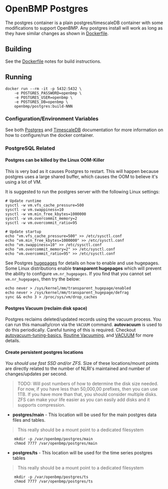 # OpenBMP Postgres
The postgres container is a plain postgres/timescaleDB container with
some modifications to support OpenBMP.  Any postgres install will work as long as
they have similar changes as shown in [Dockerfile](Dockerfile).  

## Building
See the [Dockerfile](Dockerfile) notes for build instructions. 

## Running
```
docker run --rm -it -p 5432:5432 \
    -e POSTGRES_PASSWORD=openbmp \
    -e POSTGRES_USER=openbmp \
    -e POSTGRES_DB=openbmp \
    openbmp/postgres:build-NNN
```

### Configuration/Environment Variables
See both [Postgres](https://hub.docker.com/_/postgres) and
[TimescaleDB](https://hub.docker.com/r/timescale/timescaledb) documentation for more
information on how to configure/run the docker container. 

### PostgreSQL Related

#### Postgres can be killed by the Linux OOM-Killer
This is very bad as it causes Postgres to restart. This will happen because postgres uses a large shared buffer,
which causes the OOM to believe it's using a lot of VM.

It is suggested to run the postgres server with the following Linux settings:

    # Update runtime
    sysctl -w vm.vfs_cache_pressure=500
    sysctl -w vm.swappiness=10
    sysctl -w vm.min_free_kbytes=1000000
    sysctl -w vm.overcommit_memory=2
    sysctl -w vm.overcommit_ratio=95   
    
    # Update startup    
    echo "vm.vfs_cache_pressure=500" >> /etc/sysctl.conf
    echo "vm.min_free_kbytes=1000000" >> /etc/sysctl.conf
    echo "vm.swappiness=10" >> /etc/sysctl.conf
    echo "vm.overcommit_memory=2" >> /etc/sysctl.conf
    echo "vm.overcommit_ratio=95" >> /etc/sysctl.conf


See Postgres [hugepages](https://www.postgresql.org/docs/current/static/kernel-resources.html#LINUX-HUGE-PAGES) for
details on how to enable and use hugepages.   Some Linux distributions enable **transparent hugepages** which
will prevent the ability to configure ```vm.nr_hugepages```. If you find that you cannot set ```vm.nr_hugepages```,
then try the below:

    echo never > /sys/kernel/mm/transparent_hugepage/enabled
    echo never > /sys/kernel/mm/transparent_hugepage/defrag
    sync && echo 3 > /proc/sys/vm/drop_caches


#### Postgres Vacuum (reclaim disk space)
Postgres reclaims deleted/updated records using the vacuum process.  You can run this manually/cron via the
```VACUUM``` command.  **autovacuum** is used to do this periodically.   Careful tuning of this
is required.  Checkout [autovacuum-tuning-basics](https://blog.2ndquadrant.com/autovacuum-tuning-basics/),
[Routine Vacuuming](https://www.postgresql.org/docs/current/static/routine-vacuuming.html), and
[VACUUM](https://www.postgresql.org/docs/current/static/sql-vacuum.html) for more details. 

#### Create persistent postgres locations

*You should use fast SSD and/or ZFS.*  Size of these locations/mount points are directly related to the
number of NLRI's maintained and number of changes/updates per second.

> TODO: Will post numbers of how to determine the disk size needed.  For now, if you have less
> than 50,000,00 prefixes, then you can use 1TB.  If you have more than that, you should consider
> multiple disks.  ZFS can make your life easier as you can easily add disks and it supports compression.

- **postgres/main** - This location will be used for the main postgres data
  files and tables.

> This really should be a mount point to a dedicated filesystem

```
    mkdir -p /var/openbmp/postgres/main
    chmod 7777 /var/openbmp/postgres/main
```

- **postgres/ts** - This location will be used for the time series postgres tables

> This really should be a mount point to a dedicated filesystem

```
    mkdir -p /var/openbmp/postgres/ts
    chmod 7777 /var/openbmp/postgres/ts
```
